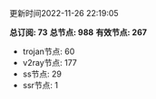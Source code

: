 更新时间2022-11-26 22:19:05

**总订阅: 73**
**总节点: 988**
**有效节点: 267**
- trojan节点: 60
- v2ray节点: 177
- ss节点: 29
- ssr节点: 1
